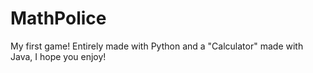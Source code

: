 # MathPolice
My first game! Entirely made with Python and a "Calculator" made with Java, I hope you enjoy!
